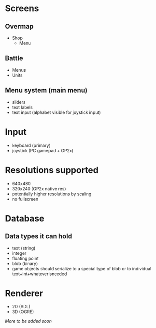 # Screens #
## Overmap ##
  * Shop
    * Menu
## Battle ##
  * Menus
  * Units
## Menu system (main menu) ##
  * sliders
  * text labels
  * text input (alphabet visible for joystick input)

# Input #
  * keyboard (primary)
  * joystick (PC gamepad + GP2x)

# Resolutions supported #
  * 640x480
  * 320x240 (GP2x native res)
  * potentially higher resolutions by scaling
  * no fullscreen

# Database #
## Data types it can hold ##
  * text (string)
  * integer
  * floating point
  * blob (binary)
  * game objects should serialize to a special type of blob or to individual text+int+whateverisneeded

# Renderer #
  * 2D (SDL)
  * 3D (OGRE)

_More to be added soon_